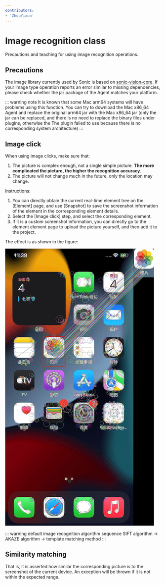 ```yaml
---
contributors:
- 'ZhouYixun'
---
```


# Image recognition class

Precautions and teaching for using image recognition operations.

## Precautions

The image library currently used by Sonic is based on [sonic-vision-core](https://github.com/SonicCloudOrg/sonic-vision-core). If your image type operation reports an error similar to missing dependencies, please check whether the jar package of the Agent matches your platform.

::: warning note
It is known that some Mac arm64 systems will have problems using this function. You can try to download the Mac x86_64 Agent and replace the original arm64 jar with the Mac x86_64 jar (only the jar can be replaced, and there is no need to replace the binary files under plugins, otherwise the The plugin failed to use because there is no corresponding system architecture)
:::

## Image click

When using image clicks, make sure that:

1. The picture is complex enough, not a single simple picture. **The more complicated the picture, the higher the recognition accuracy**.
2. The picture will not change much in the future, only the location may change.

Instructions:

1. You can directly obtain the current real-time element tree on the [Element] page, and use [Snapshot] to save the screenshot information of the element in the corresponding element details.
2. Select the [Image click] step, and select the corresponding element.
3. If it is a custom screenshot information, you can directly go to the element element page to upload the picture yourself, and then add it to the project.

The effect is as shown in the figure:

![tem](./images/tem.png)

::: warning default image recognition algorithm sequence
SIFT algorithm -> AKAZE algorithm -> template matching method
:::

## Similarity matching

That is, it is asserted how similar the corresponding picture is to the screenshot of the current device. An exception will be thrown if it is not within the expected range.
